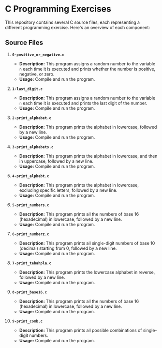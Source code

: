 # C Programming Exercises

This repository contains several C source files, each representing a different programming exercise. Here's an overview of each component:

## Source Files

1. **`0-positive_or_negative.c`**
   - **Description:** This program assigns a random number to the variable `n` each time it is executed and prints whether the number is positive, negative, or zero.
   - **Usage:** Compile and run the program.

2. **`1-last_digit.c`**
   - **Description:** This program assigns a random number to the variable `n` each time it is executed and prints the last digit of the number.
   - **Usage:** Compile and run the program.

3. **`2-print_alphabet.c`**
   - **Description:** This program prints the alphabet in lowercase, followed by a new line.
   - **Usage:** Compile and run the program.

4. **`3-print_alphabets.c`**
   - **Description:** This program prints the alphabet in lowercase, and then in uppercase, followed by a new line.
   - **Usage:** Compile and run the program.

5. **`4-print_alphabt.c`**
   - **Description:** This program prints the alphabet in lowercase, excluding specific letters, followed by a new line.
   - **Usage:** Compile and run the program.

6. **`5-print_numbers.c`**
   - **Description:** This program prints all the numbers of base 16 (hexadecimal) in lowercase, followed by a new line.
   - **Usage:** Compile and run the program.

7. **`6-print_numberz.c`**
   - **Description:** This program prints all single-digit numbers of base 10 (decimal) starting from 0, followed by a new line.
   - **Usage:** Compile and run the program.

8. **`7-print_tebahpla.c`**
   - **Description:** This program prints the lowercase alphabet in reverse, followed by a new line.
   - **Usage:** Compile and run the program.

9. **`8-print_base16.c`**
   - **Description:** This program prints all the numbers of base 16 (hexadecimal) in lowercase, followed by a new line.
   - **Usage:** Compile and run the program.

10. **`9-print_comb.c`**
    - **Description:** This program prints all possible combinations of single-digit numbers.
    - **Usage:** Compile and run the program.
